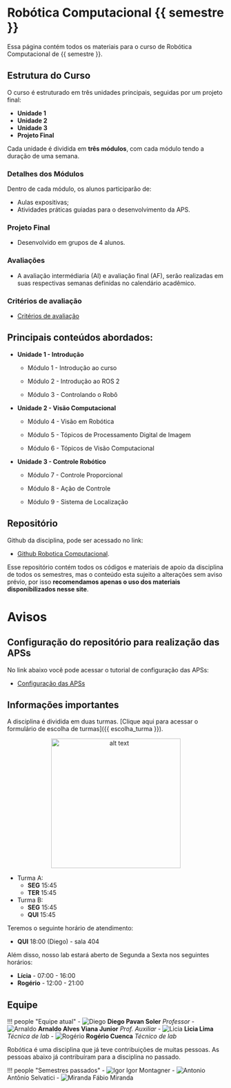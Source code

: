 # Robótica Computacional {{ semestre }}

Essa página contém todos os materiais para o curso de Robótica Computacional de {{ semestre }}. 

## Estrutura do Curso

O curso é estruturado em três unidades principais, seguidas por um projeto final:

- **Unidade 1**
- **Unidade 2**
- **Unidade 3**
- **Projeto Final**

Cada unidade é dividida em **três módulos**, com cada módulo tendo a duração de uma semana.

### Detalhes dos Módulos

Dentro de cada módulo, os alunos participarão de:

- Aulas expositivas;
- Atividades práticas guiadas para o desenvolvimento da APS.

### Projeto Final

- Desenvolvido em grupos de 4 alunos.

### Avaliações

- A avaliação intermédiaria (AI) e avaliação final (AF), serão realizadas em suas respectivas semanas definidas no calendário acadêmico.

### Critérios de avaliação

- [Critérios de avaliação](criterios.md)

## Principais conteúdos abordados:

* **Unidade 1 - Introdução**

    * Módulo 1 - Introdução ao curso

    * Módulo 2 - Introdução ao ROS 2

    * Módulo 3 -  Controlando o Robô

* **Unidade 2 - Visão Computacional**

    * Módulo 4 - Visão em Robótica

    * Módulo 5 - Tópicos de Processamento Digital de Imagem

    * Módulo 6 - Tópicos de Visão Computacional

* **Unidade 3 - Controle Robótico**

    * Módulo 7 - Controle Proporcional

    * Módulo 8 - Ação de Controle

    * Módulo 9 - Sistema de Localização

## Repositório 

Github da disciplina, pode ser acessado no link:

- [Github Robotica Computacional](https://github.com/Insper/robotica-computacional). 

Esse repositório contém todos os códigos e materiais de apoio da disciplina de todos os semestres, mas o conteúdo esta sujeito a alterações sem aviso prévio, por isso **recomendamos apenas o uso dos materiais disponibilizados nesse site**.

# Avisos

## Configuração do repositório para realização das APSs

No link abaixo você pode acessar o tutorial de configuração das APSs:

- [Configuração das APSs](aps.md)

## Informações importantes

A disciplina é dividida em duas turmas. [Clique aqui para acessar o formulário de escolha de turmas]({{ escolha_turma }}).

<div style="text-align: center;">
    <img src="figs/turmas.png" alt="alt text" width="300"/>
</div>

- Turma A: 
    - **SEG** 15:45 
    - **TER** 15:45
- Turma B: 
    - **SEG** 15:45 
    - **QUI** 15:45

Teremos o seguinte horário de atendimento: 

- **QUI** 18:00 (Diego) - sala 404

Além disso, nosso lab estará aberto de Segunda a Sexta nos seguintes horários:

- **Lícia** - 07:00 - 16:00
- **Rogério** - 12:00 - 21:00

## Equipe

!!! people "Equipe atual"
    - ![Diego](equipe/diego.jpg) **Diego Pavan Soler** *Professor*
    - ![Arnaldo](equipe/arnaldo.jpeg) **Arnaldo Alves Viana Junior** *Prof. Auxiliar*
    - ![Licia](equipe/licia.jpeg) **Licia Lima** *Técnica de lab*
    - ![Rogério](equipe/rogerio.jpeg) **Rogério Cuenca** *Técnico de lab*


Robótica é uma disciplina que já teve contribuições de muitas pessoas. As pessoas abaixo já contribuíram para a disciplina no passado.

!!! people "Semestres passados"
    - ![Igor](equipe/igor.jpg) Igor Montagner
    - ![Antonio](equipe/antonio.jpeg) Antônio Selvatici
    - ![Miranda](equipe/miranda.png) Fábio Miranda
